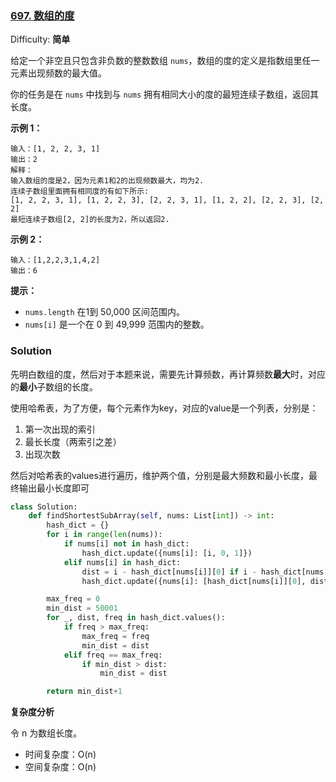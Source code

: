 ### [697\. 数组的度](https://leetcode-cn.com/problems/degree-of-an-array/)

Difficulty: **简单**

给定一个非空且只包含非负数的整数数组 `nums`，数组的度的定义是指数组里任一元素出现频数的最大值。

你的任务是在 `nums` 中找到与 `nums` 拥有相同大小的度的最短连续子数组，返回其长度。

**示例 1：**

```
输入：[1, 2, 2, 3, 1]
输出：2
解释：
输入数组的度是2，因为元素1和2的出现频数最大，均为2.
连续子数组里面拥有相同度的有如下所示:
[1, 2, 2, 3, 1], [1, 2, 2, 3], [2, 2, 3, 1], [1, 2, 2], [2, 2, 3], [2, 2]
最短连续子数组[2, 2]的长度为2，所以返回2.
```

**示例 2：**

```
输入：[1,2,2,3,1,4,2]
输出：6
```

**提示：**

- `nums.length` 在1到 50,000 区间范围内。
- `nums[i]` 是一个在 0 到 49,999 范围内的整数。

### Solution

先明白数组的度，然后对于本题来说，需要先计算频数，再计算频数**最大**时，对应的**最小**子数组的长度。

使用哈希表，为了方便，每个元素作为key，对应的value是一个列表，分别是：

1. 第一次出现的索引
2. 最长长度（两索引之差）
3. 出现次数

然后对哈希表的values进行遍历，维护两个值，分别是最大频数和最小长度，最终输出最小长度即可

```python
class Solution:
    def findShortestSubArray(self, nums: List[int]) -> int:
        hash_dict = {}
        for i in range(len(nums)):
            if nums[i] not in hash_dict:
                hash_dict.update({nums[i]: [i, 0, 1]})
            elif nums[i] in hash_dict:
                dist = i - hash_dict[nums[i]][0] if i - hash_dict[nums[i]][0] > hash_dict[nums[i]][1] else hash_dict[nums[i]][1]
                hash_dict.update({nums[i]: [hash_dict[nums[i]][0], dist, hash_dict[nums[i]][-1]+1]})

        max_freq = 0
        min_dist = 50001
        for _, dist, freq in hash_dict.values():
            if freq > max_freq:
                max_freq = freq
                min_dist = dist
            elif freq == max_freq:
                if min_dist > dist:
                    min_dist = dist

        return min_dist+1
```

**复杂度分析**

令 n 为数组长度。

- 时间复杂度：O(n)
- 空间复杂度：O(n)